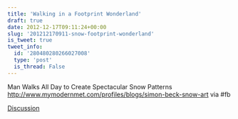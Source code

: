 ```yaml
---
title: 'Walking in a Footprint Wonderland'
draft: true
date: 2012-12-17T09:11:24+00:00
slug: '201212170911-snow-footprint-wonderland'
is_tweet: true
tweet_info:
  id: '280480280266027008'
  type: 'post'
  is_thread: False
---
```




Man Walks All Day to Create Spectacular Snow Patterns <http://www.mymodernmet.com/profiles/blogs/simon-beck-snow-art> via #fb

[Discussion](https://x.com/sytelus/status/280480280266027008)
